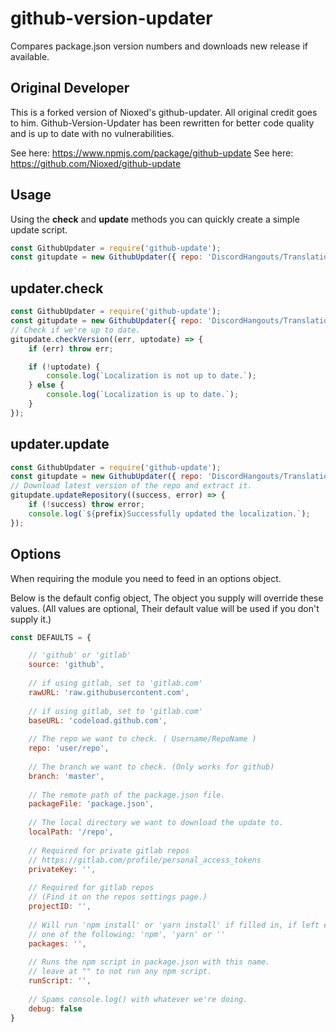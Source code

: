 # github-version-updater
Compares package.json version numbers and downloads new release if available.

## Original Developer
This is a forked version of Nioxed's github-updater. All original credit goes to him.
Github-Version-Updater has been rewritten for better code quality and is up to date with no vulnerabilities.

See here: https://www.npmjs.com/package/github-update
See here: https://github.com/Nioxed/github-update

## Usage
Using the **check** and **update** methods you can quickly create a simple update script.
```js
const GithubUpdater = require('github-update');
const gitupdate = new GithubUpdater({ repo: 'DiscordHangouts/Translations', localPath: './languages' });
```

## updater.check
```js    
const GithubUpdater = require('github-update');
const gitupdate = new GithubUpdater({ repo: 'DiscordHangouts/Translations', localPath: './languages' });
// Check if we're up to date.
gitupdate.checkVersion((err, uptodate) => {
	if (err) throw err;

	if (!uptodate) {
        console.log(`Localization is not up to date.`);
	} else {
		console.log(`Localization is up to date.`);
	}
});
```
## updater.update
```js    
const GithubUpdater = require('github-update');
const gitupdate = new GithubUpdater({ repo: 'DiscordHangouts/Translations', localPath: './languages' });
// Download latest version of the repo and extract it.
gitupdate.updateRepository((success, error) => {
	if (!success) throw error;
	console.log(`${prefix}Successfully updated the localization.`);
});
```

## Options
When requiring the module you need to feed in an options object.

Below is the default config object, The object you supply will override these values. (All values are optional, Their default value will be used if you don't supply it.)
```js
const DEFAULTS = {

    // 'github' or 'gitlab'
    source: 'github',
    
    // if using gitlab, set to 'gitlab.com'
    rawURL: 'raw.githubusercontent.com',
    
    // if using gitlab, set to 'gitlab.com'
    baseURL: 'codeload.github.com',
    
    // The repo we want to check. ( Username/RepoName )
    repo: 'user/repo',
    
    // The branch we want to check. (Only works for github)
    branch: 'master',
    
    // The remote path of the package.json file.
    packageFile: 'package.json',
    
    // The local directory we want to download the update to.
    localPath: '/repo',
    
    // Required for private gitlab repos
    // https://gitlab.com/profile/personal_access_tokens
    privateKey: '',
    
    // Required for gitlab repos
    // (Find it on the repos settings page.)
    projectID: '',
    
    // Will run 'npm install' or 'yarn install' if filled in, if left empty none will be ran.
    // one of the following: 'npm', 'yarn' or ''
    packages: '',
    
    // Runs the npm script in package.json with this name.
    // leave at "" to not run any npm script.
    runScript: '',
    
    // Spams console.log() with whatever we're doing.
    debug: false
}
```


